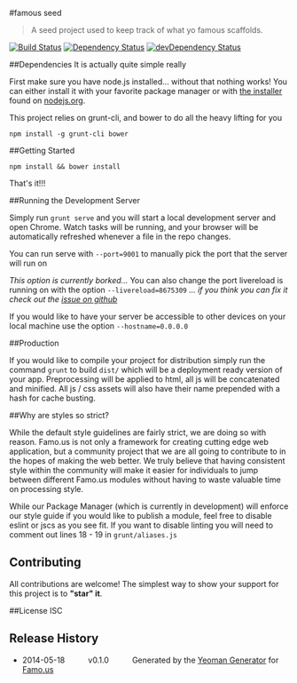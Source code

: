 #famous seed
> A seed project used to keep track of what yo famous scaffolds.

[![Build Status](https://travis-ci.org/TheAlphaNerd/famous-seed.svg?branch=master)](https://travis-ci.org/TheAlphaNerd/famous-seed) [![Dependency Status](https://david-dm.org/TheAlphaNerd/famous-seed.svg)](https://david-dm.org/TheAlphaNerd/famous-seed) [![devDependency Status](https://david-dm.org/TheAlphaNerd/famous-seed/dev-status.svg)](https://david-dm.org/TheAlphaNerd/famous-seed#info=devDependencies)

##Dependencies
It is actually quite simple really

First make sure you have node.js installed... without that nothing works!  You can either install it with your favorite package manager or with [the installer](http://nodejs.org/download) found on [nodejs.org](http://nodejs.org).

This project relies on grunt-cli, and bower to do all the heavy lifting for you

```
npm install -g grunt-cli bower
```

##Getting Started

```
npm install && bower install
```

That's it!!!

##Running the Development Server

Simply run ```grunt serve``` and you will start a local development server and open Chrome.  Watch tasks will be running, and your browser will be automatically refreshed whenever a file in the repo changes.

You can run serve with ```--port=9001``` to manually pick the port that the server will run on

*This option is currently borked...*
You can also change the port livereload is running on with the option ```--livereload=8675309```
*... if you think you can fix it check out the [issue on github](https://github.com/Famous/generator-famous/issues/22)*

If you would like to have your server be accessible to other devices on your local machine use the option ```--hostname=0.0.0.0```

##Production

If you would like to compile your project for distribution simply run the command ```grunt``` to build ```dist/``` which will be a deployment ready version of your app.  Preprocessing will be applied to html, all js will be concatenated and minified.  All js / css assets will also have their name prepended with a hash for cache busting.

##Why are styles so strict?

While the default style guidelines are fairly strict, we are doing so with reason.  Famo.us is not only a framework for creating cutting edge web application, but a community project that we are all going to contribute to in the hopes of making the web better.  We truly believe that having consistent style within the community will make it easier for individuals to jump between different Famo.us modules without having to waste valuable time on processing style.

While our Package Manager (which is currently in development) will enforce our style guide if you would like to publish a module, feel free to disable eslint or jscs as you see fit.  If you want to disable linting you will need to comment out lines 18 - 19 in ```grunt/aliases.js```

## Contributing
All contributions are welcome! The simplest way to show your support for this project is to **"star" it**.

##License
ISC

## Release History
 * 2014-05-18   v0.1.0   Generated by the [Yeoman Generator](https://github.com/famous/generator-famous) for [Famo.us](http://famo.us)
